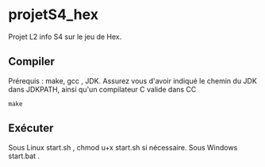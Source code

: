 # projetS4_hex
Projet L2 info S4 sur le jeu de Hex.

## Compiler
Prérequis : make, gcc , JDK.
Assurez vous d'avoir indiqué le chemin du JDK dans JDKPATH, ainsi qu'un compilateur C valide dans CC
```
make
```
## Exécuter
Sous Linux start.sh , chmod u+x start.sh si nécessaire.
Sous Windows start.bat .
